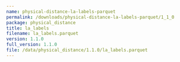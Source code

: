 ```yaml
---
name: physical-distance-la-labels-parquet
permalink: /downloads/physical-distance-la-labels-parquet/1_1_0
package: physical_distance
title: la_labels
filename: la_labels.parquet
version: 1.1.0
full_version: 1.1.0
file: /data/physical_distance/1.1.0/la_labels.parquet
---
```

